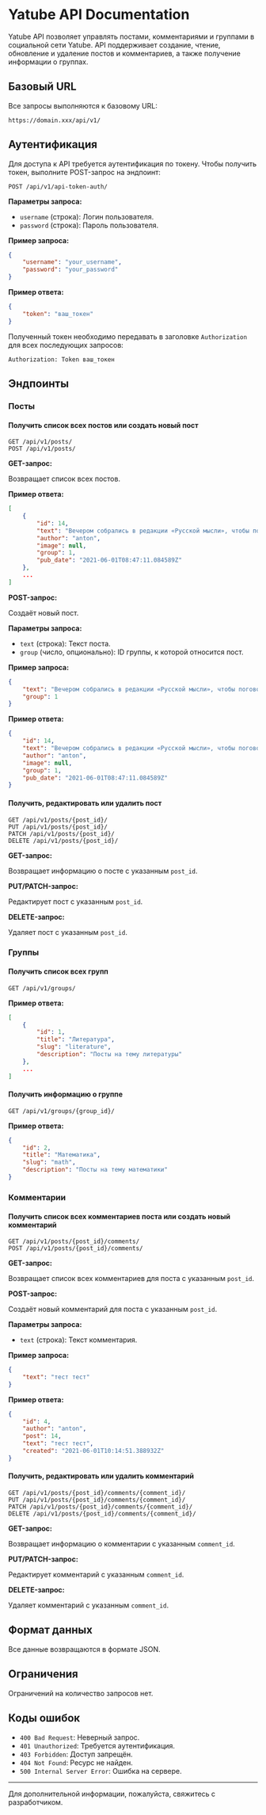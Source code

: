 # Yatube API Documentation

Yatube API позволяет управлять постами, комментариями и группами в социальной сети Yatube. API поддерживает создание, чтение, обновление и удаление постов и комментариев, а также получение информации о группах.

## Базовый URL

Все запросы выполняются к базовому URL:

```
https://domain.xxx/api/v1/
```

## Аутентификация

Для доступа к API требуется аутентификация по токену. Чтобы получить токен, выполните POST-запрос на эндпоинт:

```
POST /api/v1/api-token-auth/
```

**Параметры запроса:**

- `username` (строка): Логин пользователя.
- `password` (строка): Пароль пользователя.

**Пример запроса:**

```json
{
    "username": "your_username",
    "password": "your_password"
}
```

**Пример ответа:**

```json
{
    "token": "ваш_токен"
}
```

Полученный токен необходимо передавать в заголовке `Authorization` для всех последующих запросов:

```
Authorization: Token ваш_токен
```

## Эндпоинты

### Посты

#### Получить список всех постов или создать новый пост

```
GET /api/v1/posts/
POST /api/v1/posts/
```

**GET-запрос:**

Возвращает список всех постов.

**Пример ответа:**

```json
[
    {
        "id": 14,
        "text": "Вечером собрались в редакции «Русской мысли», чтобы поговорить о народном театре. Проект Шехтеля всем нравится.",
        "author": "anton",
        "image": null,
        "group": 1,
        "pub_date": "2021-06-01T08:47:11.084589Z"
    },
    ...
]
```

**POST-запрос:**

Создаёт новый пост.

**Параметры запроса:**

- `text` (строка): Текст поста.
- `group` (число, опционально): ID группы, к которой относится пост.

**Пример запроса:**

```json
{
    "text": "Вечером собрались в редакции «Русской мысли», чтобы поговорить о народном театре. Проект Шехтеля всем нравится.",
    "group": 1
}
```

**Пример ответа:**

```json
{
    "id": 14,
    "text": "Вечером собрались в редакции «Русской мысли», чтобы поговорить о народном театре. Проект Шехтеля всем нравится.",
    "author": "anton",
    "image": null,
    "group": 1,
    "pub_date": "2021-06-01T08:47:11.084589Z"
}
```

#### Получить, редактировать или удалить пост

```
GET /api/v1/posts/{post_id}/
PUT /api/v1/posts/{post_id}/
PATCH /api/v1/posts/{post_id}/
DELETE /api/v1/posts/{post_id}/
```

**GET-запрос:**

Возвращает информацию о посте с указанным `post_id`.

**PUT/PATCH-запрос:**

Редактирует пост с указанным `post_id`.

**DELETE-запрос:**

Удаляет пост с указанным `post_id`.

### Группы

#### Получить список всех групп

```
GET /api/v1/groups/
```

**Пример ответа:**

```json
[
    {
        "id": 1,
        "title": "Литература",
        "slug": "literature",
        "description": "Посты на тему литературы"
    },
    ...
]
```

#### Получить информацию о группе

```
GET /api/v1/groups/{group_id}/
```

**Пример ответа:**

```json
{
    "id": 2,
    "title": "Математика",
    "slug": "math",
    "description": "Посты на тему математики"
}
```

### Комментарии

#### Получить список всех комментариев поста или создать новый комментарий

```
GET /api/v1/posts/{post_id}/comments/
POST /api/v1/posts/{post_id}/comments/
```

**GET-запрос:**

Возвращает список всех комментариев для поста с указанным `post_id`.

**POST-запрос:**

Создаёт новый комментарий для поста с указанным `post_id`.

**Параметры запроса:**

- `text` (строка): Текст комментария.

**Пример запроса:**

```json
{
    "text": "тест тест"
}
```

**Пример ответа:**

```json
{
    "id": 4,
    "author": "anton",
    "post": 14,
    "text": "тест тест",
    "created": "2021-06-01T10:14:51.388932Z"
}
```

#### Получить, редактировать или удалить комментарий

```
GET /api/v1/posts/{post_id}/comments/{comment_id}/
PUT /api/v1/posts/{post_id}/comments/{comment_id}/
PATCH /api/v1/posts/{post_id}/comments/{comment_id}/
DELETE /api/v1/posts/{post_id}/comments/{comment_id}/
```

**GET-запрос:**

Возвращает информацию о комментарии с указанным `comment_id`.

**PUT/PATCH-запрос:**

Редактирует комментарий с указанным `comment_id`.

**DELETE-запрос:**

Удаляет комментарий с указанным `comment_id`.

## Формат данных

Все данные возвращаются в формате JSON.

## Ограничения

Ограничений на количество запросов нет.

## Коды ошибок

- `400 Bad Request`: Неверный запрос.
- `401 Unauthorized`: Требуется аутентификация.
- `403 Forbidden`: Доступ запрещён.
- `404 Not Found`: Ресурс не найден.
- `500 Internal Server Error`: Ошибка на сервере.

---

Для дополнительной информации, пожалуйста, свяжитесь с разработчиком.
```